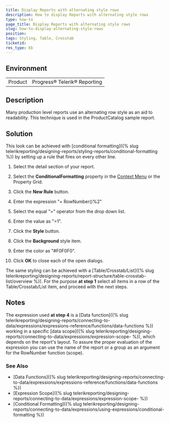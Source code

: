 ```yaml
---
title: Display Reports with alternating style rows
description: How to display Reports with alternating style rows
type: how-to
page_title: Display Reports with alternating style rows
slug: how-to-display-alternating-style-rows
position: 
tags: Styling, Table, Crosstab
ticketid: 
res_type: kb
---
```


## Environment
<table>
	<tr>
		<td>Product</td>
		<td>Progress® Telerik® Reporting </td>
	</tr>
</table>


## Description
Many production level reports use an alternating row style as an aid to readability. This technique is used in the ProductCatalog sample report.

## Solution
This look can be achieved with [conditional formatting]({% slug telerikreporting/designing-reports/styling-reports/conditional-formatting %}) by setting up a rule that fires on every other line.

1. Select the detail section of your report.

2. Select the **ConditionalFormatting** property in the [Context Menu](../ui-context-menu) or the Property Grid.

3. Click the **New Rule** button.

4. Enter the expression "= RowNumber()%2"

5. Select the equal "=" operator from the drop down list.

6. Enter the value as "=1".

7. Click the **Style** button.

8. Click the **Background** style item.

9. Enter the color as "#F0F0F0".

10. Click **OK** to close each of the open dialogs.

The same styling can be achieved with a [Table/Crosstab/List]({% slug telerikreporting/designing-reports/report-structure/table-crosstab-list/overview %}). For the purpose **at step 1** select all items in a row of the Table/Crosstab/List item, and proceed with the next steps.

## Notes
The expression used **at step 4** is a [Data function]({% slug telerikreporting/designing-reports/connecting-to-data/expressions/expressions-reference/functions/data-functions %}) working in a specific [data scope]({% slug telerikreporting/designing-reports/connecting-to-data/expressions/expression-scope- %}), which depends on the report's layout. To assure the proper evaluation of the expression you can use the name of the report or a group as an argument for the RowNumber function (scope).

### See Also
- [Data Functions]({% slug telerikreporting/designing-reports/connecting-to-data/expressions/expressions-reference/functions/data-functions %})
- [Expression Scope]({% slug telerikreporting/designing-reports/connecting-to-data/expressions/expression-scope- %})
- [Conditional Formatting]({% slug telerikreporting/designing-reports/connecting-to-data/expressions/using-expressions/conditional-formatting %})
